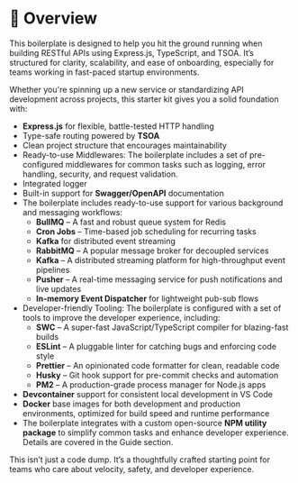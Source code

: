 # 🚀 Overview

This boilerplate is designed to help you hit the ground running when building RESTful APIs using Express.js, TypeScript, and TSOA. It’s structured for clarity, scalability, and ease of onboarding, especially for teams working in fast-paced startup environments.

Whether you're spinning up a new service or standardizing API development across projects, this starter kit gives you a solid foundation with:

- **Express.js** for flexible, battle-tested HTTP handling
- Type-safe routing powered by **TSOA**
- Clean project structure that encourages maintainability
- Ready-to-use Middlewares: The boilerplate includes a set of pre-configured middlewares for common tasks such as logging, error handling, security, and request validation.
- Integrated logger
- Built-in support for **Swagger/OpenAPI** documentation
- The boilerplate includes ready-to-use support for various background and messaging workflows:
  - **BullMQ** – A fast and robust queue system for Redis
  - **Cron Jobs** – Time-based job scheduling for recurring tasks
  - **Kafka** for distributed event streaming
  - **RabbitMQ** – A popular message broker for decoupled services
  - **Kafka** – A distributed streaming platform for high-throughput event pipelines
  - **Pusher** – A real-time messaging service for push notifications and live updates
  - **In-memory Event Dispatcher** for lightweight pub-sub flows
- Developer-friendly Tooling: The boilerplate is configured with a set of tools to improve the developer experience, including:
  - **SWC** – A super-fast JavaScript/TypeScript compiler for blazing-fast builds
  - **ESLint** – A pluggable linter for catching bugs and enforcing code style
  - **Prettier** – An opinionated code formatter for clean, readable code
  - **Husky** – Git hook support for pre-commit checks and automation
  - **PM2** – A production-grade process manager for Node.js apps
- **Devcontainer** support for consistent local development in VS Code
- **Docker** base images for both development and production environments, optimized for build speed and runtime performance
- The boilerplate integrates with a custom open-source **NPM utility package** to simplify common tasks and enhance developer experience. Details are covered in the Guide section.


This isn’t just a code dump. It’s a thoughtfully crafted starting point for teams who care about velocity, safety, and developer experience.

